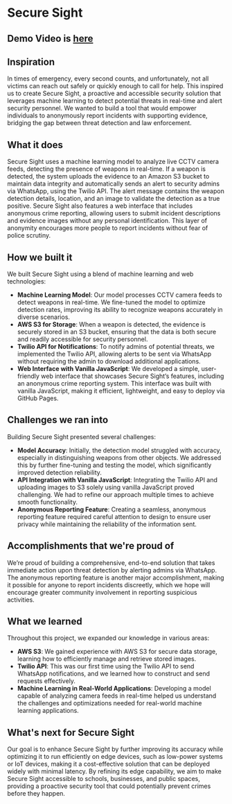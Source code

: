 # Secure Sight 
## Demo Video is [here](https://youtu.be/QXfusN_adIE)
## Inspiration
In times of emergency, every second counts, and unfortunately, not all victims can reach out safely or quickly enough to call for help. This inspired us to create Secure Sight, a proactive and accessible security solution that leverages machine learning to detect potential threats in real-time and alert security personnel. We wanted to build a tool that would empower individuals to anonymously report incidents with supporting evidence, bridging the gap between threat detection and law enforcement.

## What it does
Secure Sight uses a machine learning model to analyze live CCTV camera feeds, detecting the presence of weapons in real-time. If a weapon is detected, the system uploads the evidence to an Amazon S3 bucket to maintain data integrity and automatically sends an alert to security admins via WhatsApp, using the Twilio API. The alert message contains the weapon detection details, location, and an image to validate the detection as a true positive. Secure Sight also features a web interface that includes anonymous crime reporting, allowing users to submit incident descriptions and evidence images without any personal identification. This layer of anonymity encourages more people to report incidents without fear of police scrutiny.

## How we built it
We built Secure Sight using a blend of machine learning and web technologies:
- **Machine Learning Model**: Our model processes CCTV camera feeds to detect weapons in real-time. We fine-tuned the model to optimize detection rates, improving its ability to recognize weapons accurately in diverse scenarios.
- **AWS S3 for Storage**: When a weapon is detected, the evidence is securely stored in an S3 bucket, ensuring that the data is both secure and readily accessible for security personnel.
- **Twilio API for Notifications**: To notify admins of potential threats, we implemented the Twilio API, allowing alerts to be sent via WhatsApp without requiring the admin to download additional applications.
- **Web Interface with Vanilla JavaScript**: We developed a simple, user-friendly web interface that showcases Secure Sight’s features, including an anonymous crime reporting system. This interface was built with vanilla JavaScript, making it efficient, lightweight, and easy to deploy via GitHub Pages.

## Challenges we ran into
Building Secure Sight presented several challenges:
- **Model Accuracy**: Initially, the detection model struggled with accuracy, especially in distinguishing weapons from other objects. We addressed this by further fine-tuning and testing the model, which significantly improved detection reliability.
- **API Integration with Vanilla JavaScript**: Integrating the Twilio API and uploading images to S3 solely using vanilla JavaScript proved challenging. We had to refine our approach multiple times to achieve smooth functionality.
- **Anonymous Reporting Feature**: Creating a seamless, anonymous reporting feature required careful attention to design to ensure user privacy while maintaining the reliability of the information sent.

## Accomplishments that we're proud of
We’re proud of building a comprehensive, end-to-end solution that takes immediate action upon threat detection by alerting admins via WhatsApp. The anonymous reporting feature is another major accomplishment, making it possible for anyone to report incidents discreetly, which we hope will encourage greater community involvement in reporting suspicious activities.

## What we learned
Throughout this project, we expanded our knowledge in various areas:
- **AWS S3**: We gained experience with AWS S3 for secure data storage, learning how to efficiently manage and retrieve stored images.
- **Twilio API**: This was our first time using the Twilio API to send WhatsApp notifications, and we learned how to construct and send requests effectively.
- **Machine Learning in Real-World Applications**: Developing a model capable of analyzing camera feeds in real-time helped us understand the challenges and optimizations needed for real-world machine learning applications.

## What's next for Secure Sight
Our goal is to enhance Secure Sight by further improving its accuracy while optimizing it to run efficiently on edge devices, such as low-power systems or IoT devices, making it a cost-effective solution that can be deployed widely with minimal latency. By refining its edge capability, we aim to make Secure Sight accessible to schools, businesses, and public spaces, providing a proactive security tool that could potentially prevent crimes before they happen.
